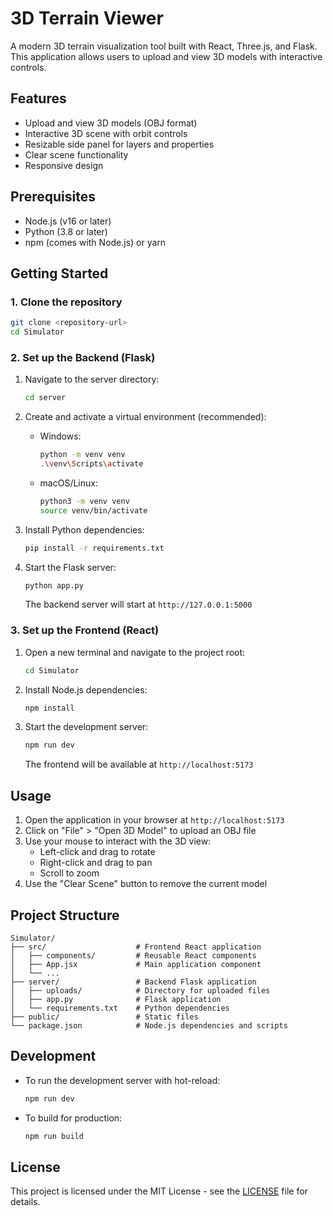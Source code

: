 # 3D Terrain Viewer

A modern 3D terrain visualization tool built with React, Three.js, and Flask. This application allows users to upload and view 3D models with interactive controls.

## Features

- Upload and view 3D models (OBJ format)
- Interactive 3D scene with orbit controls
- Resizable side panel for layers and properties
- Clear scene functionality
- Responsive design

## Prerequisites

- Node.js (v16 or later)
- Python (3.8 or later)
- npm (comes with Node.js) or yarn

## Getting Started

### 1. Clone the repository

```bash
git clone <repository-url>
cd Simulator
```

### 2. Set up the Backend (Flask)

1. Navigate to the server directory:
   ```bash
   cd server
   ```

2. Create and activate a virtual environment (recommended):
   - Windows:
     ```bash
     python -m venv venv
     .\venv\Scripts\activate
     ```
   - macOS/Linux:
     ```bash
     python3 -m venv venv
     source venv/bin/activate
     ```

3. Install Python dependencies:
   ```bash
   pip install -r requirements.txt
   ```

4. Start the Flask server:
   ```bash
   python app.py
   ```
   The backend server will start at `http://127.0.0.1:5000`

### 3. Set up the Frontend (React)

1. Open a new terminal and navigate to the project root:
   ```bash
   cd Simulator
   ```

2. Install Node.js dependencies:
   ```bash
   npm install
   ```

3. Start the development server:
   ```bash
   npm run dev
   ```
   The frontend will be available at `http://localhost:5173`

## Usage

1. Open the application in your browser at `http://localhost:5173`
2. Click on "File" > "Open 3D Model" to upload an OBJ file
3. Use your mouse to interact with the 3D view:
   - Left-click and drag to rotate
   - Right-click and drag to pan
   - Scroll to zoom
4. Use the "Clear Scene" button to remove the current model

## Project Structure

```
Simulator/
├── src/                    # Frontend React application
│   ├── components/         # Reusable React components
│   ├── App.jsx             # Main application component
│   └── ...
├── server/                 # Backend Flask application
│   ├── uploads/            # Directory for uploaded files
│   ├── app.py              # Flask application
│   └── requirements.txt    # Python dependencies
├── public/                 # Static files
└── package.json            # Node.js dependencies and scripts
```

## Development

- To run the development server with hot-reload:
  ```bash
  npm run dev
  ```

- To build for production:
  ```bash
  npm run build
  ```

## License

This project is licensed under the MIT License - see the [LICENSE](LICENSE) file for details.
